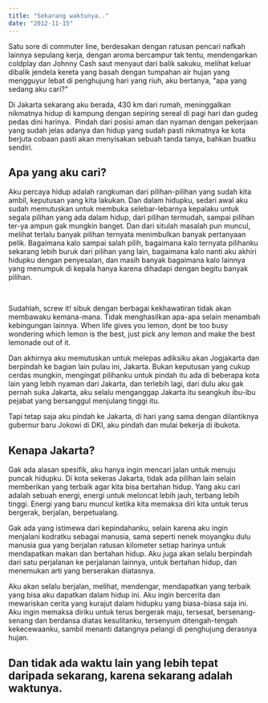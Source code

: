 ```yaml
---
title: "Sekarang waktunya.."
date: "2012-11-15"
---
```


Satu sore di commuter line, berdesakan dengan ratusan pencari nafkah lainnya sepulang kerja, dengan aroma bercampur tak tentu, mendengarkan coldplay dan Johnny Cash saut menyaut dari balik sakuku, melihat keluar dibalik jendela kereta yang basah dengan tumpahan air hujan yang mengguyur lebat di penghujung hari yang riuh, aku bertanya, "apa yang sedang aku cari?"

Di Jakarta sekarang aku berada, 430 km dari rumah, meninggalkan nikmatnya hidup di kampung dengan sepiring sereal di pagi hari dan gudeg pedas dini harinya.  Pindah dari posisi aman dan nyaman dengan pekerjaan yang sudah jelas adanya dan hidup yang sudah pasti nikmatnya ke kota berjuta cobaan pasti akan menyisakan sebuah tanda tanya, bahkan buatku sendiri.

## Apa yang aku cari?

Aku percaya hidup adalah rangkuman dari pilihan-pilihan yang sudah kita ambil, keputusan yang kita lakukan. Dan dalam hidupku, sedari awal aku sudah memutuskan untuk membuka selebar-lebarnya kepalaku untuk segala pilihan yang ada dalam hidup, dari pilihan termudah, sampai pilihan ter-ya ampun gak mungkin banget. Dan dari situlah masalah pun muncul, melihat terlalu banyak pilihan ternyata menimbulkan banyak pertanyaan pelik. Bagaimana kalo sampai salah pilih, bagaimana kalo ternyata pilihanku sekarang lebih buruk dari pilihan yang lain, bagaimana kalo nanti aku akhiri hidupku dengan penyesalan, dan masih banyak bagaimana kalo lainnya yang menumpuk di kepala hanya karena dihadapi dengan begitu banyak pilihan.

 

Sudahlah, screw it! sibuk dengan berbagai kekhawatiran tidak akan membawaku kemana-mana. Tidak menghasilkan apa-apa selain menambah kebingungan lainnya. When life gives you lemon, dont be too busy wondering which lemon is the best, just pick any lemon and make the best lemonade out of it.

Dan akhirnya aku memutuskan untuk melepas adiksiku akan Jogjakarta dan berpindah ke bagian lain pulau ini, Jakarta. Bukan keputusan yang cukup cerdas mungkin, mengingat pilihanku untuk pindah itu ada di beberapa kota lain yang lebih nyaman dari Jakarta, dan terlebih lagi, dari dulu aku gak pernah suka Jakarta, aku selalu menganggap Jakarta itu seangkuh ibu-ibu pejabat yang bersanggul menjulang tinggi itu.

Tapi tetap saja aku pindah ke Jakarta, di hari yang sama dengan dilantiknya gubernur baru Jokowi di DKI, aku pindah dan mulai bekerja di ibukota.

## Kenapa Jakarta?

Gak ada alasan spesifik, aku hanya ingin mencari jalan untuk menuju puncak hidupku. Di kota sekeras Jakarta, tidak ada pilihan lain selain memberikan yang terbaik agar kita bisa bertahan hidup. Yang aku cari adalah sebuah energi, energi untuk meloncat lebih jauh, terbang lebih tinggi. Energi yang baru muncul ketika kita memaksa diri kita untuk terus bergerak, berjalan, berpetualang.

Gak ada yang istimewa dari kepindahanku, selain karena aku ingin menjalani kodratku sebagai manusia, sama seperti nenek moyangku dulu manusia gua yang berjalan ratusan kilometer setiap harinya untuk mendapatkan makan dan bertahan hidup. Aku juga akan selalu berpindah dari satu perjalanan ke perjalanan lainnya, untuk bertahan hidup, dan menemukan arti yang berserakan diatasnya.

Aku akan selalu berjalan, melihat, mendengar, mendapatkan yang terbaik yang bisa aku dapatkan dalam hidup ini. Aku ingin bercerita dan mewariskan cerita yang kurajut dalam hidupku yang biasa-biasa saja ini. Aku ingin memaksa diriku untuk terus bergerak maju, tersesat, bersenang-senang dan berdansa diatas kesulitanku, tersenyum ditengah-tengah kekecewaanku, sambil menanti datangnya pelangi di penghujung derasnya hujan.

## Dan tidak ada waktu lain yang lebih tepat daripada sekarang, karena sekarang adalah waktunya.
